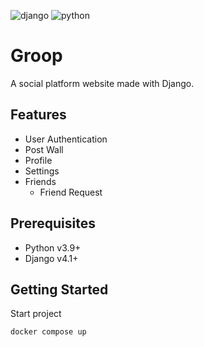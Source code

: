 ![django](https://img.shields.io/badge/Django-v4.1.6-brightgreen)
![python](https://img.shields.io/badge/Python-v3.9.2-blue)


# Groop

A social platform website made with Django.

## Features

- User Authentication
- Post Wall
- Profile
- Settings
- Friends
    - Friend Request

## Prerequisites

- Python v3.9+
- Django v4.1+

## Getting Started

Start project

```
docker compose up
```
